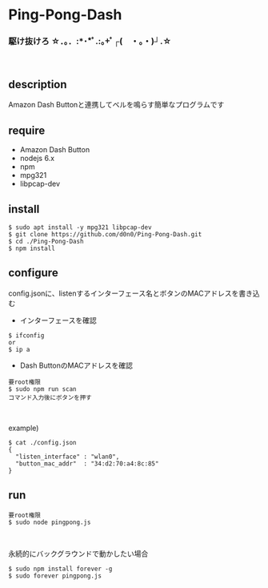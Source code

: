 # Ping-Pong-Dash
### 駆け抜けろ ☆．。．:*･*ﾟ.:｡+ﾟ┌(　・。・)┘.☆
<br />

## description
Amazon Dash Buttonと連携してベルを鳴らす簡単なプログラムです
<br />

## require
- Amazon Dash Button
- nodejs 6.x
- npm
- mpg321
- libpcap-dev

## install 
```
$ sudo apt install -y mpg321 libpcap-dev
$ git clone https://github.com/d0n0/Ping-Pong-Dash.git
$ cd ./Ping-Pong-Dash
$ npm install
```

## configure
config.jsonに、listenするインターフェース名とボタンのMACアドレスを書き込む
<br />

- インターフェースを確認
```
$ ifconfig
or
$ ip a
```
- Dash ButtonのMACアドレスを確認
```
要root権限
$ sudo npm run scan
コマンド入力後にボタンを押す
```
<br />

example)
```
$ cat ./config.json
{
  "listen_interface" : "wlan0",
  "button_mac_addr"  : "34:d2:70:a4:8c:85"
}
```

## run
```
要root権限
$ sudo node pingpong.js
```
<br />

永続的にバックグラウンドで動かしたい場合  
```
$ sudo npm install forever -g
$ sudo forever pingpong.js
```

